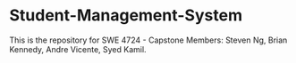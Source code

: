 Student-Management-System
=========================
This is the repository for SWE 4724 - Capstone
Members: Steven Ng, Brian Kennedy, Andre Vicente, Syed Kamil.
